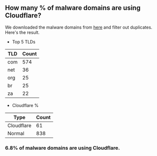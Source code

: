 ## How many % of malware domains are using Cloudflare?


We downloaded the malware domains from [here](https://urlhaus.abuse.ch) and filter out duplicates.
Here's the result.


[//]: # (start replacement)


- Top 5 TLDs

| TLD | Count |
| --- | --- |
| com | 574 |
| net | 36 |
| org | 25 |
| br | 25 |
| za | 22 |


- Cloudflare %

| Type | Count |
| --- | --- |
| Cloudflare | 61 |
| Normal | 838 |


### 6.8% of malware domains are using Cloudflare.